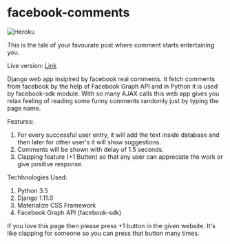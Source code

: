 # facebook-comments

![Heroku](https://heroku-badge.herokuapp.com/?app=facebook-story&root=admin&style=flat)

This is the tale of your favourate post where comment starts entertaining you.

Live version: [Link](http://facebook-story.herokuapp.com/)

Django web app insipired by facebook real comments. It fetch comments from facebook by the help of Facebook Graph API and in Python it is used by facebook-sdk module.
With so many AJAX calls this web app gives you relax feeling of reading some funny comments randomly just by typing the page name.

Features:
1. For every successful user entry, it will add the text inside database and then later for other user's it will show suggestions.
2. Comments will be shown with delay of 1.5 seconds.
3. Clapping feature (+1 Button) so that any user can appreciate the work or give positive response.

Techhnologies Used:
1. Python 3.5
2. Django 1.11.0
3. Materialize CSS Framework
4. Facebook Graph API (facebook-sdk)

If you love this page then please press +1 button in the given website. It's like clapping for someone so you can press that button many times.
